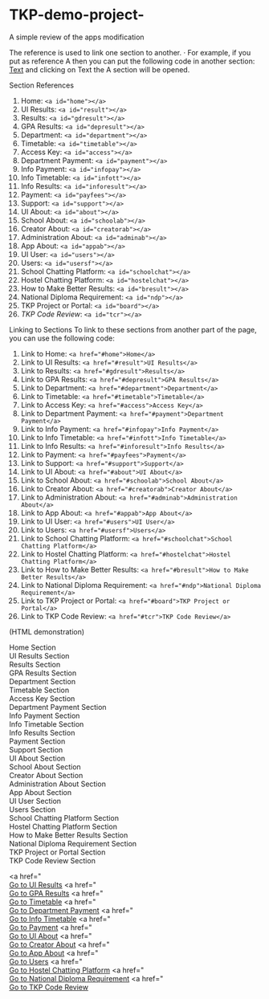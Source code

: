 # TKP-demo-project-
A simple review of the apps modification



 The reference is used to link one section to another.
· For example, if you put as reference A then you can put the following code in another section:
  <a href="go:A">Text</a>
  and clicking on Text the A section will be opened.





Section References
1. Home: `<a id="home"></a>`
2. UI Results: `<a id="result"></a>`
3. Results: `<a id="gdresult"></a>`
4. GPA Results: `<a id="depresult"></a>`
5. Department: `<a id="department"></a>`
6. Timetable: `<a id="timetable"></a>`
7. Access Key: `<a id="access"></a>`
8. Department Payment: `<a id="payment"></a>`
9. Info Payment: `<a id="infopay"></a>`
10. Info Timetable: `<a id="infott"></a>`
11. Info Results: `<a id="inforesult"></a>`
12. Payment: `<a id="payfees"></a>`
13. Support: `<a id="support"></a>`
14. UI About: `<a id="about"></a>`
15. School About: `<a id="schoolab"></a>`
16. Creator About: `<a id="creatorab"></a>`
17. Administration About: `<a id="adminab"></a>`
18. App About: `<a id="appab"></a>`
19. UI User: `<a id="users"></a>`
20. Users: `<a id="usersf"></a>`
21. School Chatting Platform: `<a id="schoolchat"></a>`
22. Hostel Chatting Platform: `<a id="hostelchat"></a>`
23. How to Make Better Results: `<a id="bresult"></a>`
24. National Diploma Requirement: `<a id="ndp"></a>`
25. TKP Project or Portal: `<a id="board"></a>`
26. *TKP Code Review*: `<a id="tcr"></a>`

Linking to Sections
To link to these sections from another part of the page, you can use the following code:

1. Link to Home: `<a href="#home">Home</a>`
2. Link to UI Results: `<a href="#result">UI Results</a>`
3. Link to Results: `<a href="#gdresult">Results</a>`
4. Link to GPA Results: `<a href="#depresult">GPA Results</a>`
5. Link to Department: `<a href="#department">Department</a>`
6. Link to Timetable: `<a href="#timetable">Timetable</a>`
7. Link to Access Key: `<a href="#access">Access Key</a>`
8. Link to Department Payment: `<a href="#payment">Department Payment</a>`
9. Link to Info Payment: `<a href="#infopay">Info Payment</a>`
10. Link to Info Timetable: `<a href="#infott">Info Timetable</a>`
11. Link to Info Results: `<a href="#inforesult">Info Results</a>`
12. Link to Payment: `<a href="#payfees">Payment</a>`
13. Link to Support: `<a href="#support">Support</a>`
14. Link to UI About: `<a href="#about">UI About</a>`
15. Link to School About: `<a href="#schoolab">School About</a>`
16. Link to Creator About: `<a href="#creatorab">Creator About</a>`
17. Link to Administration About: `<a href="#adminab">Administration About</a>`
18. Link to App About: `<a href="#appab">App About</a>`
19. Link to UI User: `<a href="#users">UI User</a>`
20. Link to Users: `<a href="#usersf">Users</a>`
21. Link to School Chatting Platform: `<a href="#schoolchat">School Chatting Platform</a>`
22. Link to Hostel Chatting Platform: `<a href="#hostelchat">Hostel Chatting Platform</a>`
23. Link to How to Make Better Results: `<a href="#bresult">How to Make Better Results</a>`
24. Link to National Diploma Requirement: `<a href="#ndp">National Diploma Requirement</a>`
25. Link to TKP Project or Portal: `<a href="#board">TKP Project or Portal</a>`
26. Link to TKP Code Review: `<a href="#tcr">TKP Code Review</a>`





(HTML demonstration)

<!-- Sections -->
<div id="home">Home Section</div>
<div id="result">UI Results Section</div>
<div id="gdresult">Results Section</div>
<div id="depresult">GPA Results Section</div>
<div id="department">Department Section</div>
<div id="timetable">Timetable Section</div>
<div id="access">Access Key Section</div>
<div id="payment">Department Payment Section</div>
<div id="infopay">Info Payment Section</div>
<div id="infott">Info Timetable Section</div>
<div id="inforesult">Info Results Section</div>
<div id="payfees">Payment Section</div>
<div id="support">Support Section</div>
<div id="about">UI About Section</div>
<div id="schoolab">School About Section</div>
<div id="creatorab">Creator About Section</div>
<div id="adminab">Administration About Section</div>
<div id="appab">App About Section</div>
<div id="users">UI User Section</div>
<div id="usersf">Users Section</div>
<div id="schoolchat">School Chatting Platform Section</div>
<div id="hostelchat">Hostel Chatting Platform Section</div>
<div id="bresult">How to Make Better Results Section</div>
<div id="ndp">National Diploma Requirement Section</div>
<div id="board">TKP Project or Portal Section</div>
<div id="tcr">TKP Code Review Section</div>

<!-- Links -->
<a href="                     
<a href="#result">Go to UI Results</a>
<a href="                            
<a href="#depresult">Go to GPA Results</a>
<a href="                                 
<a href="#timetable">Go to Timetable</a>
<a href="                             
<a href="#payment">Go to Department Payment</a>
<a href="                                
<a href="#infott">Go to Info Timetable</a>
<a href="                                   
<a href="#payfees">Go to Payment</a>
<a href="                           
<a href="#about">Go to UI About</a>
<a href="                                 
<a href="#creatorab">Go to Creator About</a>
<a href="                                        
<a href="#appab">Go to App About</a>
<a href="                         
<a href="#usersf">Go to Users</a>
<a href="                                               
<a href="#hostelchat">Go to Hostel Chatting Platform</a>
<a href="                                              
<a href="#ndp">Go to National Diploma Requirement</a>
<a href="                                       
<a href="#tcr">Go to TKP Code Review</a>
